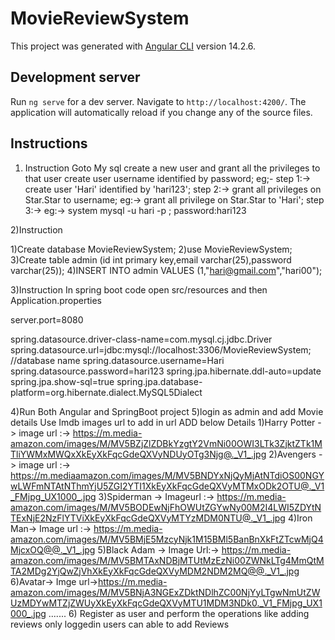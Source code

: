 # MovieReviewSystem

This project was generated with [Angular CLI](https://github.com/angular/angular-cli) version 14.2.6.

## Development server

Run `ng serve` for a dev server. Navigate to `http://localhost:4200/`. The application will automatically reload if you change any of the source files.

## Instructions
1) Instruction
Goto My sql create a new user and grant all the privileges to that user
create user username identified by password;
eg;-
step 1:->
create user 'Hari' identified by 'hari123';
step 2:->
grant  all privileges on Star.Star to username;
eg:->
grant all privilege on Star.Star to 'Hari';
step 3:->
eg:-> 
system mysql -u hari -p ;
password:hari123

2)Instruction

1)Create  database MovieReviewSystem;
2)use MovieReviewSystem;
3)Create table admin (id int primary key,email varchar(25),password varchar(25));
4)INSERT INTO admin VALUES (1,"hari@gmail.com","hari00");

3)Instruction 
In spring boot code open src/resources and then Application.properties

server.port=8080

spring.datasource.driver-class-name=com.mysql.cj.jdbc.Driver
spring.datasource.url=jdbc:mysql://localhost:3306/MovieReviewSystem;  //database name
spring.datasource.username=Hari
spring.datasource.password=hari123
spring.jpa.hibernate.ddl-auto=update
spring.jpa.show-sql=true
spring.jpa.database-platform=org.hibernate.dialect.MySQL5Dialect

4)Run Both Angular and SpringBoot project
5)login as admin and add Movie details Use Imdb images url to add in url 
  ADD below Details
  1)Harry Potter - >   image url :->   https://m.media-amazon.com/images/M/MV5BZjZlZDBkYzgtY2VmNi00OWI3LTk3ZjktZTk1MTliYWMxMWQxXkEyXkFqcGdeQXVyNDUyOTg3Njg@._V1_.jpg
  2)Avengers ->  image url :->     https://m.mediaamazon.com/images/M/MV5BNDYxNjQyMjAtNTdiOS00NGYwLWFmNTAtNThmYjU5ZGI2YTI1XkEyXkFqcGdeQXVyMTMxODk2OTU@._V1_FMjpg_UX1000_.jpg
  3)Spiderman -> Imageurl :-> https://m.media-amazon.com/images/M/MV5BODEwNjFhOWUtZGYwNy00M2I4LWI5ZDYtNTExNjE2NzFlYTViXkEyXkFqcGdeQXVyMTYzMDM0NTU@._V1_.jpg
  4)Iron Man-> Image url :->  https://m.media-amazon.com/images/M/MV5BMjE5MzcyNjk1M15BMl5BanBnXkFtZTcwMjQ4MjcxOQ@@._V1_.jpg
  5)Black Adam -> Image Url:-> https://m.media-amazon.com/images/M/MV5BMTAxNDBjMTUtMzEzNi00ZWNkLTg4MmQtMTA2MDg2YjQwZjVhXkEyXkFqcGdeQXVyMDM2NDM2MQ@@._V1_.jpg
  6)Avatar-> Imge url->https://m.media-amazon.com/images/M/MV5BNjA3NGExZDktNDlhZC00NjYyLTgwNmUtZWUzMDYwMTZjZWUyXkEyXkFqcGdeQXVyMTU1MDM3NDk0._V1_FMjpg_UX1000_.jpg
  .......
 6) Register as user and perform the operations like adding reviews only loggedin users can able to add Reviews
 
  
  





